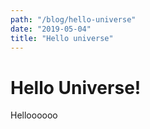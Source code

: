 ```yaml
---
path: "/blog/hello-universe"
date: "2019-05-04"
title: "Hello universe"
---
```


# Hello Universe!

Helloooooo
